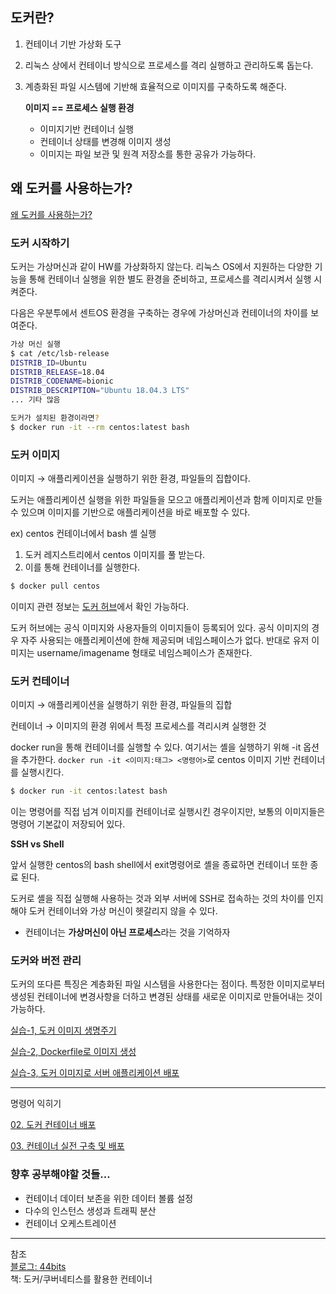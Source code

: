 ## 도커란?

1. 컨테이너 기반 가상화 도구
2. 리눅스 상에서 컨테이너 방식으로 프로세스를 격리 실행하고 관리하도록 돕는다.
3. 계층화된 파일 시스템에 기반해 효율적으로 이미지를 구축하도록 해준다.

    **이미지 == 프로세스 실행 환경**

    - 이미지기반 컨테이너 실행
    - 컨테이너 상태를 변경해 이미지 생성
    - 이미지는 파일 보관 및 원격 저장소를 통한 공유가 가능하다.

## 왜 도커를 사용하는가?

[왜 도커를 사용하는가?](Why-Use-Docker.md)

### 도커 시작하기

도커는 가상머신과 같이 HW를 가상화하지 않는다. 리눅스 OS에서 지원하는 다양한 기능을 통해 컨테이너 실행을 위한 별도 환경을 준비하고, 프로세스를 격리시켜서 실행 시켜준다.

다음은 우분투에서 센트OS 환경을 구축하는 경우에 가상머신과 컨테이너의 차이를 보여준다.

```bash
가상 머신 실행
$ cat /etc/lsb-release
DISTRIB_ID=Ubuntu
DISTRIB_RELEASE=18.04
DISTRIB_CODENAME=bionic
DISTRIB_DESCRIPTION="Ubuntu 18.04.3 LTS"
... 기타 많음

도커가 설치된 환경이라면?
$ docker run -it --rm centos:latest bash
```

### 도커 이미지

이미지 → 애플리케이션을 실행하기 위한 환경, 파일들의 집합이다.

도커는 애플리케이션 실행을 위한 파일들을 모으고 애플리케이션과 함께 이미지로 만들 수 있으며 이미지를 기반으로 애플리케이션을 바로 배포할 수 있다.

ex) centos 컨테이너에서 bash 셸 실행

1. 도커 레지스트리에서 centos 이미지를 풀 받는다.
2. 이를 통해 컨테이너를 실행한다.

```bash
$ docker pull centos
```

이미지 관련 정보는 [도커 허브](https://hub.docker.com/_/centos)에서 확인 가능하다.

도커 허브에는 공식 이미지와 사용자들의 이미지들이 등록되어 있다. 공식 이미지의 경우 자주 사용되는 애플리케이션에 한해 제공되며 네임스페이스가 없다. 반대로 유저 이미지는 username/imagename 형태로 네임스페이스가 존재한다.

### 도커 컨테이너

이미지 → 애플리케이션을 실행하기 위한 환경, 파일들의 집합

컨테이너 → 이미지의 환경 위에서 특정 프로세스를 격리시켜 실행한 것

docker run을 통해 컨테이너를 실행할 수 있다. 여기서는 셸을 실행하기 위해 -it 옵션을 추가한다. `docker run -it <이미지:태그> <명령어>`로 centos 이미지 기반 컨테이너를 실행시킨다.

```bash
$ docker run -it centos:latest bash
```

이는 명령어를 직접 넘겨 이미지를 컨테이너로 실행시킨 경우이지만, 보통의 이미지들은 명령어 기본값이 저장되어 있다.

**SSH vs Shell**

앞서 실행한 centos의 bash shell에서 exit명령어로 셸을 종료하면 컨테이너 또한 종료 된다.

도커로 셸을 직접 실행해 사용하는 것과 외부 서버에 SSH로 접속하는 것의 차이를 인지해야 도커 컨테이너와 가상 머신이 헷갈리지 않을 수 있다.

- 컨테이너는 **가상머신이 아닌 프로세스**라는 것을 기억하자

### 도커와 버전 관리

도커의 또다른 특징은 계층화된 파일 시스템을 사용한다는 점이다. 특정한 이미지로부터 생성된 컨테이너에 변경사항을 더하고 변경된 상태를 새로운 이미지로 만들어내는 것이 가능하다.

[실습-1, 도커 이미지 생명주기](practice1.md)

[실습-2, Dockerfile로 이미지 생성](practice2.md)

[실습-3, 도커 이미지로 서버 애플리케이션 배포](practice3.md)

---

명령어 익히기

[02. 도커 컨테이너 배포](cmd-practice2.md)

[03. 컨테이너 실전 구축 및 배포](cmd-practice3.md)

### 향후 공부해야할 것들...
- 컨테이너 데이터 보존을 위한 데이터 볼륨 설정
- 다수의 인스턴스 생성과 트래픽 분산
- 컨테이너 오케스트레이션
---

참조  
[블로그: 44bits](https://www.44bits.io/ko/post/easy-deploy-with-docker)  
책: 도커/쿠버네티스를 활용한 컨테이너